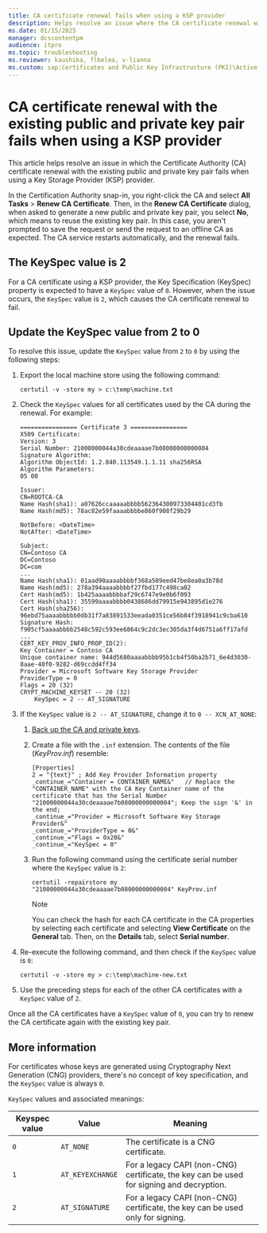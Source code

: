 ```yaml
---
title: CA certificate renewal fails when using a KSP provider
description: Helps resolve an issue where the CA certificate renewal with the existing public and private key pair fails when using a KSP provider.
ms.date: 01/15/2025
manager: dcscontentpm
audience: itpro
ms.topic: troubleshooting
ms.reviewer: kaushika, flbelea, v-lianna
ms.custom: sap:Certificates and Public Key Infrastructure (PKI)\Active Directory Certificate Services (ADCS), csstroubleshoot
---
```

# CA certificate renewal with the existing public and private key pair fails when using a KSP provider

This article helps resolve an issue in which the Certificate Authority (CA) certificate renewal with the existing public and private key pair fails when using a Key Storage Provider (KSP) provider.

In the Certification Authority snap-in, you right-click the CA and select **All Tasks** > **Renew CA Certificate**. Then, in the **Renew CA Certificate** dialog, when asked to generate a new public and private key pair, you select **No**, which means to reuse the existing key pair. In this case, you aren't prompted to save the request or send the request to an offline CA as expected. The CA service restarts automatically, and the renewal fails.

## The KeySpec value is 2

For a CA certificate using a KSP provider, the Key Specification (KeySpec) property is expected to have a `KeySpec` value of `0`. However, when the issue occurs, the `KeySpec` value is `2`, which causes the CA certificate renewal to fail.

## Update the KeySpec value from 2 to 0

To resolve this issue, update the `KeySpec` value from `2` to `0` by using the following steps:

1. Export the local machine store using the following command:

    ```console
    certutil -v -store my > c:\temp\machine.txt
    ```

2. Check the `KeySpec` values for all certificates used by the CA during the renewal. For example:

    ```output
    ================ Certificate 3 ================
    X509 Certificate:
    Version: 3
    Serial Number: 21000000044a30cdeaaaae7b08000000000004
    Signature Algorithm:
    Algorithm ObjectId: 1.2.840.113549.1.1.11 sha256RSA
    Algorithm Parameters:
    05 00
    
    Issuer:
    CN=ROOTCA-CA
    Name Hash(sha1): a07626ccaaaaabbbb562364300973304401cd3fb
    Name Hash(md5): 78ac82e59faaaabbbbe860f908f29b29
    
    NotBefore: <DateTime>
    NotAfter: <DateTime>
    
    Subject:
    CN=Contoso CA
    DC=Contoso
    DC=com
    ...
    Name Hash(sha1): 01aad90aaaabbbbf368a509eed47be8ea0a3b78d
    Name Hash(md5): 278a394aaaabbbbf27fbd177c498ca02
    Cert Hash(md5): 1b425aaaabbbbaf29c6747e9e0b6f093
    Cert Hash(sha1): 35599aaaabbbb0438686dd79915e943895d1e276
    Cert Hash(sha256): 96ebd75aaaabbbbb0db31f7a83891533eeada0351ce56b84f3918941c9cba610
    Signature Hash: f905cf5aaaabbbb2548c592c593ee6864c9c2dc3ec305da3f4d6751a6ff17afd
    ...
    CERT_KEY_PROV_INFO_PROP_ID(2):
    Key Container = Contoso CA
    Unique container name: 944d5680aaaabbbb95b1cb4f50ba2b71_6e4d3030-8aae-40f0-9282-d69ccdd4ff34
    Provider = Microsoft Software Key Storage Provider
    ProviderType = 0
    Flags = 20 (32)
    CRYPT_MACHINE_KEYSET -- 20 (32)
        KeySpec = 2 -- AT_SIGNATURE
    ```

3. If the `KeySpec` value is `2 -- AT_SIGNATURE`, change it to `0 -- XCN_AT_NONE`:

    1. [Back up the CA and private keys](/previous-versions/windows/it-pro/windows-server-2012-R2-and-2012/dn486805%28v=ws.11%29#backing-up-a-ca-database-and-private-key).
    2. Create a file with the `.inf` extension. The contents of the file (*KeyProv.inf*) resemble:

        ```output
        [Properties]
        2 = "{text}" ; Add Key Provider Information property
        _continue_="Container = CONTAINER_NAME&"   // Replace the "CONTAINER_NAME" with the CA Key Container name of the certificate that has the Serial Number "21000000044a30cdeaaaae7b08000000000004"; Keep the sign '&' in the end;
        _continue_="Provider = Microsoft Software Key Storage Provider&"
        _continue_="ProviderType = 0&"
        _continue_="Flags = 0x20&"
        _continue_="KeySpec = 0"
        ```

    3. Run the following command using the certificate serial number where the `KeySpec` value is `2`:

        ```console
        certutil -repairstore my "21000000044a30cdeaaaae7b08000000000004" KeyProv.inf
        ```

        > [!NOTE]
        > You can check the hash for each CA certificate in the CA properties by selecting each certificate and selecting **View Certificate** on the **General** tab. Then, on the **Details** tab, select **Serial number**.

4. Re-execute the following command, and then check if the `KeySpec` value is `0`:

    ```console
    certutil -v -store my > c:\temp\machine-new.txt
    ```

5. Use the preceding steps for each of the other CA certificates with a `KeySpec` value of `2`.

Once all the CA certificates have a `KeySpec` value of `0`, you can try to renew the CA certificate again with the existing key pair.

## More information

For certificates whose keys are generated using Cryptography Next Generation (CNG) providers, there's no concept of key specification, and the `KeySpec` value is always `0`.

`KeySpec` values and associated meanings:

|Keyspec value  |Value  |Meaning  |
|---------|---------|---------|
|`0`     |`AT_NONE`         |The certificate is a CNG certificate.         |
|`1`     |`AT_KEYEXCHANGE`         |For a legacy CAPI (non-CNG) certificate, the key can be used for signing and decryption.         |
|`2`     |`AT_SIGNATURE`         |For a legacy CAPI (non-CNG) certificate, the key can be used only for signing.         |
